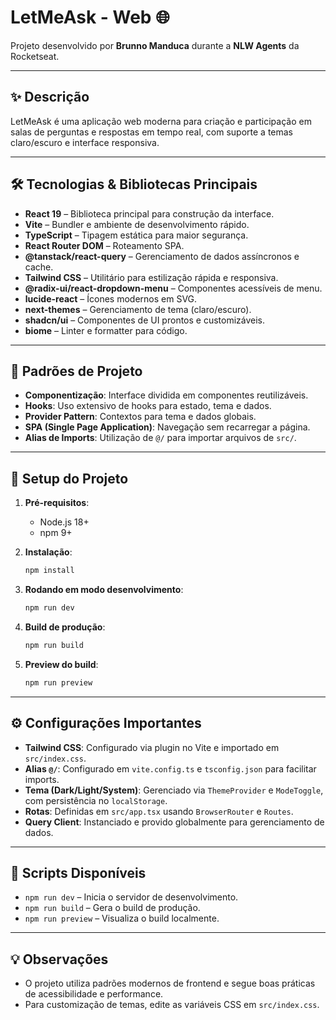 # LetMeAsk - Web 🌐

Projeto desenvolvido por **Brunno Manduca** durante a **NLW Agents** da Rocketseat.

---

## ✨ Descrição

LetMeAsk é uma aplicação web moderna para criação e participação em salas de perguntas e respostas em tempo real, com suporte a temas claro/escuro e interface responsiva.

---

## 🛠️ Tecnologias & Bibliotecas Principais

- **React 19** – Biblioteca principal para construção da interface.
- **Vite** – Bundler e ambiente de desenvolvimento rápido.
- **TypeScript** – Tipagem estática para maior segurança.
- **React Router DOM** – Roteamento SPA.
- **@tanstack/react-query** – Gerenciamento de dados assíncronos e cache.
- **Tailwind CSS** – Utilitário para estilização rápida e responsiva.
- **@radix-ui/react-dropdown-menu** – Componentes acessíveis de menu.
- **lucide-react** – Ícones modernos em SVG.
- **next-themes** – Gerenciamento de tema (claro/escuro).
- **shadcn/ui** – Componentes de UI prontos e customizáveis.
- **biome** – Linter e formatter para código.

---

## 🧩 Padrões de Projeto

- **Componentização**: Interface dividida em componentes reutilizáveis.
- **Hooks**: Uso extensivo de hooks para estado, tema e dados.
- **Provider Pattern**: Contextos para tema e dados globais.
- **SPA (Single Page Application)**: Navegação sem recarregar a página.
- **Alias de Imports**: Utilização de `@/` para importar arquivos de `src/`.

---

## 🚀 Setup do Projeto

1. **Pré-requisitos**:
   - Node.js 18+
   - npm 9+

2. **Instalação**:
   ```bash
   npm install
   ```

3. **Rodando em modo desenvolvimento**:
   ```bash
   npm run dev
   ```

4. **Build de produção**:
   ```bash
   npm run build
   ```

5. **Preview do build**:
   ```bash
   npm run preview
   ```

---

## ⚙️ Configurações Importantes

- **Tailwind CSS**: Configurado via plugin no Vite e importado em `src/index.css`.
- **Alias `@/`**: Configurado em `vite.config.ts` e `tsconfig.json` para facilitar imports.
- **Tema (Dark/Light/System)**: Gerenciado via `ThemeProvider` e `ModeToggle`, com persistência no `localStorage`.
- **Rotas**: Definidas em `src/app.tsx` usando `BrowserRouter` e `Routes`.
- **Query Client**: Instanciado e provido globalmente para gerenciamento de dados.

---

## 📜 Scripts Disponíveis

- `npm run dev` – Inicia o servidor de desenvolvimento.
- `npm run build` – Gera o build de produção.
- `npm run preview` – Visualiza o build localmente.

---

## 💡 Observações

- O projeto utiliza padrões modernos de frontend e segue boas práticas de acessibilidade e performance.
- Para customização de temas, edite as variáveis CSS em `src/index.css`. 